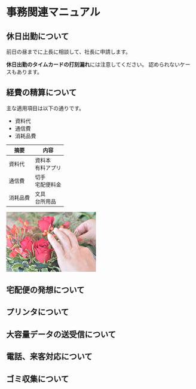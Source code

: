 # 事務関連マニュアル
## 休日出勤について
前日の昼までに上長に相談して、社長に申請します。

**休日出勤のタイムカードの打刻漏れ**には注意してください。
認められないケースもあります。

## 経費の精算について
主な適用項目は以下の通りです。
- 資料代
- 通信費
- 消耗品費

|摘要  |内容
|--|--
|資料代  |資料本<br>有料アプリ
|通信費  |切手<br>宅配便料金
|消耗品費  |文具<br>台所用品
![hana](img/photo02.jpg)

## 宅配便の発想について
## プリンタについて
## 大容量データの送受信について
## 電話、来客対応について
## ゴミ収集について
